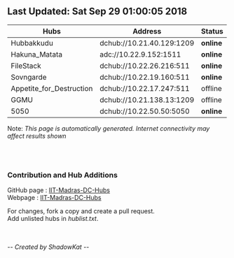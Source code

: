 


## Last Updated: Sat Sep 29 01:00:05 2018  

Hubs | Address | Status  
--- | --- | ---  
Hubbakkudu  |  dchub://10.21.40.129:1209	|**online**   
Hakuna_Matata  |  adc://10.22.9.152:1511	|**online**   
FileStack  |  dchub://10.22.26.216:511	|**online**   
Sovngarde  |  dchub://10.22.19.160:511	|**online**   
Appetite_for_Destruction  |  dchub://10.22.17.247:511	|offline   
GGMU  |  dchub://10.21.138.13:1209	|offline   
5050  |  dchub://10.22.50.50:5050	|**online**   



Note: *This page is automatically generated. Internet connectivity may affect results shown*  

<br><br>
### Contribution and Hub Additions
GitHub page : [IIT-Madras-DC-Hubs](https://github.com/katzNplotkin/IIT-Madras-DC-Hubs.git)  
Webpage : [IIT-Madras-DC-Hubs](https://katznplotkin.github.io/IIT-Madras-DC-Hubs)  

For changes, fork a copy and create a pull request.   
Add unlisted hubs in *hublist.txt*.  

<br><br>
-- *Created by ShadowKat* --
